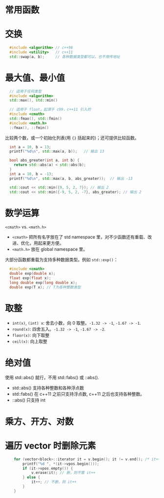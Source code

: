 # 常用函数

# 交换

```cpp
  #include <algorithm> // c++98
  #include <utility>   // c++11
  std::swap(a, b);     // 各种数据类型都可以，也不用传地址
```

# 最大值、最小值

```cpp
  // 适用于任何类型
  #include <algorithm>
  std::max(), std::min()
  
  // 适用于 float，起源于 c99，c++11 引入的
  #include <cmath>
  std::fmax(), std::fmin()
  #include <math.h>
  ::fmax(), ::fmin()
```

比较两个数，或一个初始化列表(用 `{}` 括起来的)；还可提供比较函数。

```cpp
  int a = 10, b = 13;
  printf("%d\n", std::max(a, b));	// 输出 13

  bool abs_greater(int a, int b) {
    return std::abs(a) < std::abs(b);
  }
  int a = 10, b = -13;
  printf("%d\n", std::max(a, b, abs_greater));  // 输出 -13

  std::cout << std::min({9, 5, 2, 7}); // 输出 2
  std::cout << std::min({-9, 5, 2, -7}, abs_greater); // 输出 2
```

# 数学运算

`<cmath>` vs. `<math.h>`
- `<cmath>` 把所有名字放在了 std namespace 里，对不少函数还有重载、改进、优化，用起来更方便。
- `<math.h>` 放在 global namespace 里。

大部分函数都重载为支持多种数据类型。例如 `std::exp()`：
```cpp
  #include <cmath>
  double exp(double x);
  float exp(float x);
  long double exp(long double x);
  double exp(T x); // T为各种整数类型
```

# 取整

- `int(x)`, `(int) x`: 舍去小数，向 0 取整。`-1.32 -> -1`, `-1.67 -> -1`.
- `round(x)`: 四舍五入。`-1.32 -> -1`, `-1.67 -> -2`.
- `floor(x)`: 向下取整
- `ceil(x)`: 向上取整

# 绝对值

使用 std::abs() 就行，不用 std::fabs() 或 ::abs().
- std::abs() 支持各种整数和各种浮点数
- std::fabs() 在 c++11 之前只支持浮点数, c++11 之后也支持各种整数。
- ::abs() 只支持 int

# 乘方、开方、对数


# 遍历 vector 时删除元素

```cpp
    for (vector<block>::iterator it = v.begin(); it != v.end(); /* it++ */) {
        printf("%d ", *(it->vpos.begin()));
        if (it->vpos.empty()) {
            v.erase(it); // 删，则不需 it++
        } else {
            it++; // 不删，则 it++
        }
    }
```
